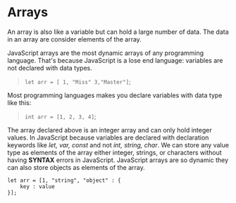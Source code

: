 # Arrays

An array is also like a variable but can hold a large number of data. The data in an array are consider elements of the array. 

JavaScript arrays are the most dynamic arrays of any programming language. That's because JavaScript is a lose end language: variables are not declared with data types.

> `let arr = [ 1, "Miss" 3,"Master"]`;

Most programming languages makes you declare variables with data type like this:
> `int arr = [1, 2, 3, 4]`;

The array declared above is an integer array and can only hold integer values. In JavaScript because variables are declared with declaration keywords like *let, var, const* and not *int, string, char*.
We can store any value type as elements of the array either integer, strings, or characters without having **SYNTAX** errors in JavaScript.
JavaScript arrays are so dynamic they can also store objects as elements of the array.

```
let arr = [1, "string", "object" : {
    key : value
}]; 

```